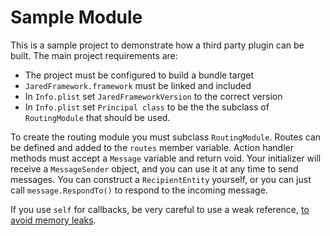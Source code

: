 # Sample Module

This is a sample project to demonstrate how a third party plugin can be built. The main project requirements are:

* The project must be configured to build a bundle target
* `JaredFramework.framework` must be linked and included
* In `Info.plist` set `JaredFrameworkVersion` to the correct version
* In `Info.plist` set `Principal class` to be the the subclass of `RoutingModule` that should be used.

To create the routing module you must subclass `RoutingModule`. Routes can be defined and added to the `routes` member variable. Action handler methods must accept a `Message` variable and return void. Your initializer will receive a `MessageSender` object, and you can use it at any time to send messages. You can construct a `RecipientEntity` yourself, or you can just call `message.RespondTo()` to respond to the incoming message.

If you use `self` for callbacks, be very careful to use a weak reference, [to avoid memory leaks](https://zeke.dev/automatic-reference-counting-with-self/).